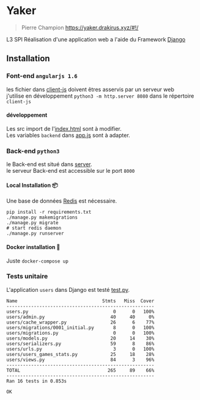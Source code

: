 # Yaker
> Pierre Champion
> https://yaker.drakirus.xyz/#!/

L3 SPI Réalisation d'une application web a l'aide du Framework [Django](https://www.djangoproject.com/)

## Installation  

### Font-end `angularjs 1.6`  
les fichier dans [client-js](./client-js) doivent êtres asservis par un serveur
web  
j'utilise en développement `python3 -m http.server 8080` dans le répertoire
`client-js`

#### développement  
Les src import de l'[index.html](/client-js/index.html#L36) sont à modifier.  
Les variables `backend` dans [app.js](client-js/app.js#L55) sont à adapter.  


### Back-end `python3`  

le Back-end est situé dans [server](./server).  
le serveur Back-end est accessible sur le port `8000`  

#### Local Installation :package:  
Une base de données [Redis](https://redis.io/download) est nécessaire.
```
pip install -r requirements.txt
./manage.py makemigrations
./manage.py migrate
# start redis daemon
./manage.py runserver
```

#### Docker installation :whale:  
Juste `docker-compose up`


### Tests unitaire

L'application `users` dans Django est testé [test.py](/server/users/tests.py).  

```
Name                               Stmts   Miss  Cover
------------------------------------------------------
users.py                               0      0   100%
users/admin.py                        40     40     0%
users/cache_wrapper.py                26      6    77%
users/migrations/0001_initial.py       8      0   100%
users/migrations.py                    0      0   100%
users/models.py                       20     14    30%
users/serializers.py                  59      8    86%
users/urls.py                          3      0   100%
users/users_games_stats.py            25     18    28%
users/views.py                        84      3    96%
------------------------------------------------------
TOTAL                                265     89    66%
------------------------------------------------------
Ran 16 tests in 0.853s

OK
```

